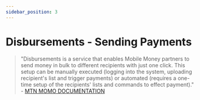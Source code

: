 ```yaml
---
sidebar_position: 3
---
```


# Disbursements - Sending Payments

> "Disbursements is a service that enables Mobile Money partners to send money in bulk to different recipients with just one click. This setup can be manually executed (logging into the system, uploading recipient's list and trigger payments) or automated (requires a one-time setup of the recipients' lists and commands to effect payment)." - [MTN MOMO DOCUMENTATION](https://momodeveloper.mtn.com/product#product=disbursements)